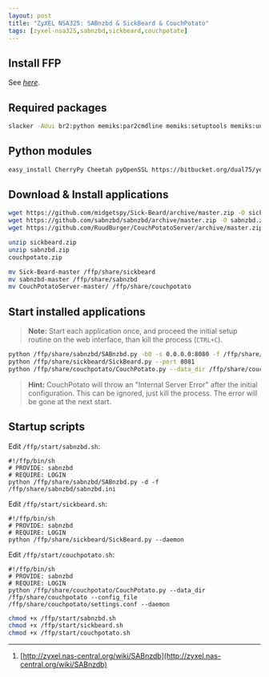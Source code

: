 ```yaml
---
layout: post
title: "ZyXEL NSA325: SABnzbd & SickBeard & CouchPotato"
tags: [zyxel-nsa325,sabnzbd,sickbeard,couchpotate]
---
```


## Install FFP
See [*here*](/zyxel-nsa325-ffp).

## Required packages
```bash
slacker -AUui br2:python memiks:par2cmdline memiks:setuptools memiks:unrar mz:sqlite s:binutils s:gcc s:linux-headers s:make s:mpfr s:uClibc
```

## Python modules
```bash
easy_install CherryPy Cheetah pyOpenSSL https://bitbucket.org/dual75/yenc/get/a9bae29465ad.tar.gz
```

## Download & Install applications
```bash
wget https://github.com/midgetspy/Sick-Beard/archive/master.zip -O sickbeard.zip
wget https://github.com/sabnzbd/sabnzbd/archive/master.zip -O sabnzbd.zip
wget https://github.com/RuudBurger/CouchPotatoServer/archive/master.zip -O couchpotato.zip
```

```bash
unzip sickbeard.zip
unzip sabnzbd.zip
couchpotato.zip

mv Sick-Beard-master /ffp/share/sickbeard
mv sabnzbd-master /ffp/share/sabnzbd
mv CouchPotatoServer-master/ /ffp/share/couchpotato
```

## Start installed applications
> **Note:** Start each application once, and proceed the initial setup routine on the web interface, than kill the process (`CTRL+C`).

```bash
python /ffp/share/sabnzbd/SABnzbd.py -b0 -s 0.0.0.0:8080 -f /ffp/share/sabnzbd/sabnzbd.ini
python /ffp/share/sickbeard/SickBeard.py --port 8081
python /ffp/share/couchpotato/CouchPotato.py --data_dir /ffp/share/couchpotato --config_file /ffp/share/couchpotato/settings.conf
```

> **Hint:** CouchPotato will throw an "Internal Server Error" after the initial configuration. This can be ignored, just kill the process. The error will be gone at the next start.

## Startup scripts
Edit `/ffp/start/sabnzbd.sh`:
```
#!/ffp/bin/sh
# PROVIDE: sabnzbd
# REQUIRE: LOGIN
python /ffp/share/sabnzbd/SABnzbd.py -d -f /ffp/share/sabnzbd/sabnzbd.ini
```

Edit `/ffp/start/sickbeard.sh`:
```
#!/ffp/bin/sh
# PROVIDE: sabnzbd
# REQUIRE: LOGIN
python /ffp/share/sickbeard/SickBeard.py --daemon
```

Edit `/ffp/start/couchpotato.sh`:
```
#!/ffp/bin/sh
# PROVIDE: sabnzbd
# REQUIRE: LOGIN
python /ffp/share/couchpotato/CouchPotato.py --data_dir /ffp/share/couchpotato --config_file /ffp/share/couchpotato/settings.conf --daemon
```

```bash
chmod +x /ffp/start/sabnzbd.sh
chmod +x /ffp/start/sickbeard.sh
chmod +x /ffp/start/couchpotato.sh
```

---
1. [http://zyxel.nas-central.org/wiki/SABnzdb](http://zyxel.nas-central.org/wiki/SABnzdb)
